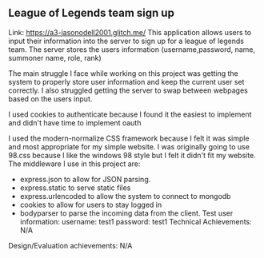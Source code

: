 ## League of Legends team sign up 
Link: https://a3-jasonodell2001.glitch.me/
This application allows users to input their information into the server to sign up for a league of legends team. 
The server stores the users information (username,password, name, summoner name, role, rank) 

The main struggle I face while working on this project was getting the system to properly store user information and keep the current user set correctly. I also struggled getting the server to swap between webpages based on the users input. 

I used cookies to authenticate because I found it the easiest to implement and didn't have time to implement oauth 

I used the modern-normalize CSS framework because I felt it was simple and most appropriate for my simple website. I was originally going to use 98.css because I like the windows 98 style but I felt it didn't fit my website. 
The middleware I use in this project are: 
- express.json to allow for JSON parsing. 
- express.static to serve static files 
- express.urlencoded to allow the system to connect to mongodb 
- cookies to allow for users to stay logged in 
- bodyparser to parse the incoming data from the client. 
Test user information: 
username: test1
password: test1 
Technical Achievements: N/A 

Design/Evaluation achievements: N/A
